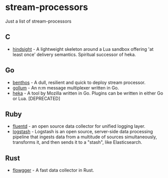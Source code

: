 # stream-processors
Just a list of stream-processors

## C

* [hindsight](https://github.com/mozilla-services/hindsight) - A lightweight skeleton around a Lua sandbox offering 'at least once' delivery semantics. Spiritual successor of heka.

## Go

* [benthos](https://github.com/Jeffail/benthos) - A dull, resilient and quick to deploy stream processor.
* [gollum](https://github.com/trivago/gollum) - An n:m message multiplexer written in Go.
* [heka](https://github.com/mozilla-services/heka) - A tool by Mozilla written in Go. Plugins can be written in either Go or Lua. [DEPRECATED]


## Ruby

* [fluentd](https://www.fluentd.org/) - an open source data collector for unified logging layer.
* [logstash](https://www.elastic.co/products/logstash) - Logstash is an open source, server-side data processing pipeline that ingests data from a multitude of sources simultaneously, transforms it, and then sends it to a "stash", like Elasticsearch.

## Rust

* [flowgger](https://github.com/jedisct1/flowgger) - A fast data collector in Rust.

